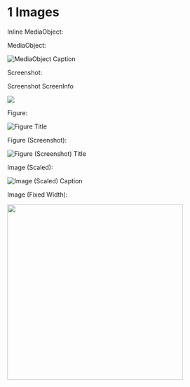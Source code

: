 # 1 Images #

Inline MediaObject:

MediaObject:

![](http://eol.jsc.nasa.gov/DatabaseImages/ESC/small/ISS027/ISS027-E-13982.JPG "MediaObject Caption")

Screenshot:

Screenshot ScreenInfo

![](http://eol.jsc.nasa.gov/DatabaseImages/ESC/small/ISS025/ISS025-E-11955.JPG)

Figure:

![](http://eol.jsc.nasa.gov/DatabaseImages/ESC/small/ISS027/ISS027-E-13982.JPG "Figure Title")

Figure \(Screenshot):

![](http://eol.jsc.nasa.gov/DatabaseImages/ESC/small/ISS025/ISS025-E-11955.JPG "Figure \(Screenshot) Title")

Image \(Scaled):

![](http://eol.jsc.nasa.gov/DatabaseImages/ESC/small/ISS027/ISS027-E-13982.JPG "Image \(Scaled) Caption")

Image \(Fixed Width):

<p><img src="http://eol.jsc.nasa.gov/DatabaseImages/ESC/small/ISS027/ISS027-E-13982.JPG" alt="" width="400" /></p>
